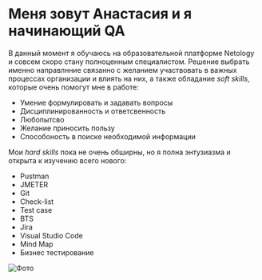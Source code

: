 # Меня зовут Анастасия и я начинающий QA

В данный момент я обучаюсь на образовательной платформе Netology и совсем скоро стану полноценным специалистом. Решение выбрать именно направлнние связанно с желанием участвовать в важных процессах организации и влиять на них, а также обладание _soft skills_, которые очень помогут мне в работе:

- Умение формулировать и задавать вопросы
- Дисциплинированность и ответсвенность
- Любопытсво 
- Желание приносить пользу 
- Способоность в поиске необходимой информации 
   
Мои _hard skills_ пока не очень обширны, но я полна энтузиазма и открыта к изучению всего нового:

- Pustman
- JMETER
- Git
- Check-list
- Test case
- BTS
- Jira
- Visual Studio Code
- Mind Map
- Бизнес тестирование

![Фото](https://sun9-78.userapi.com/impg/jpyHfX4S03VpoxfUDQQebkWrn-JYP6aoGSF0Bg/461NwYPrCPg.jpg?size=1900x2160&quality=96&sign=08fb6ab259dcc77c984b6d4d57a3f007&type=album)